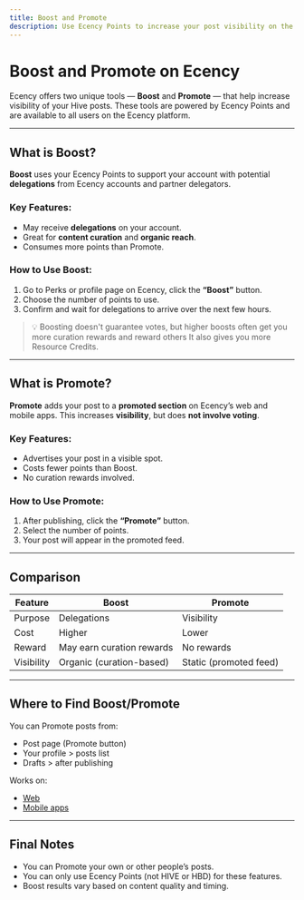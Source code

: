```yaml
---
title: Boost and Promote
description: Use Ecency Points to increase your post visibility on the Hive blockchain.
---
```


# Boost and Promote on Ecency

Ecency offers two unique tools — **Boost** and **Promote** — that help increase visibility of your Hive posts. These tools are powered by Ecency Points and are available to all users on the Ecency platform.

---

## What is Boost?

**Boost** uses your Ecency Points to support your account with potential **delegations** from Ecency accounts and partner delegators.

### Key Features:
- May receive **delegations** on your account.
- Great for **content curation** and **organic reach**.
- Consumes more points than Promote.

### How to Use Boost:
1. Go to Perks or profile page on Ecency, click the **“Boost”** button.
2. Choose the number of points to use.
3. Confirm and wait for delegations to arrive over the next few hours.

> 💡 Boosting doesn't guarantee votes, but higher boosts often get you more curation rewards and reward others It also gives you more Resource Credits.

---

## What is Promote?

**Promote** adds your post to a **promoted section** on Ecency’s web and mobile apps. This increases **visibility**, but does **not involve voting**.

### Key Features:
- Advertises your post in a visible spot.
- Costs fewer points than Boost.
- No curation rewards involved.

### How to Use Promote:
1. After publishing, click the **“Promote”** button.
2. Select the number of points.
3. Your post will appear in the promoted feed.

---

## Comparison

| Feature  | Boost                     | Promote                     |
|----------|---------------------------|-----------------------------|
| Purpose  | Delegations               | Visibility                  |
| Cost     | Higher                    | Lower                       |
| Reward   | May earn curation rewards | No rewards                  |
| Visibility | Organic (curation-based)  | Static (promoted feed)      |

---

## Where to Find Boost/Promote

You can Promote posts from:

- Post page (Promote button)
- Your profile > posts list
- Drafts > after publishing

Works on:
- [Web](https://ecency.com)
- [Mobile apps](https://ecency.com/mobile)

---

## Final Notes

- You can Promote your own or other people’s posts.
- You can only use Ecency Points (not HIVE or HBD) for these features.
- Boost results vary based on content quality and timing.

